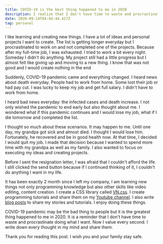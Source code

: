 ```yaml
---
title: COVID-19 is the best thing happened to me in 2020
description: I realize that I don't have time to waste and procrastinate doing what I want
date: 2020-09-14T04:44:44.417Z
tag: personal
---
```

I like learning and creating new things. I have a lot of ideas and personal projects I want to create. The list is getting longer everyday but I procrastinated to work on and not completed one of the projects. Because after my full-time job, I was exhausted. I tried to work a bit every night. Someday I didn't do anything. My project still had a little progress but I almost felt like giving up and moving to a new thing. I know that was not good and I would create nothing in the end

Suddenly, COVID-19 pandemic came and everything changed. I heard news about death everyday. People had to work from home. Some lost their job or had pay cut. I was lucky to keep my job and get full salary. I didn't have to work from home. 

I heard bad news everyday: the infected cases and death increase. I not only wished the pandemic to end early but also thought about me. I wondered what if this pandemic continues and I would lose my job, what if I die tomorrow and completed the list. 

I thought so much about these scenarios. It may happen to me. Until one day, my grandpa got sick and almost died. I thought I would lose him. Fortunately, he recovered and be in good health now. At that time, I decided I would quit my job. I made that decision because I wanted to spend more time with my grandpa as well as my family. I also wanted to focus on executing my ideas and creating projects.

Before I sent the resignation letter, I was afraid that I couldn't afford the life. I still clicked the send button because if I continued thinking of it, I couldn't do anything I want in my life.

It has been exactly 2 month since I left my company, I am learning new things not only programming knowledge but also other skills like video editing, content creation. I create a CSS library called [VN.css](https://vncss.vercel.app/). I create programming tutorials and share them on my [Youtube channel](https://www.youtube.com/channel/UCXykqt3V2-9bYXKWZRcH0rA). I also write [blog posts](https://phongduong.dev/blog) to share my stories and tutorials. I enjoy doing these things. 

COVID-19 pandemic may be the bad thing to people but it is the greatest thing happened to me in 2020. It is a reminder that I don't have time to waste and procrastinate doing what I want. Now I value every second. I write down every thought in my mind and share them. 

Thank you for reading this post. I wish you and your family stay safe.